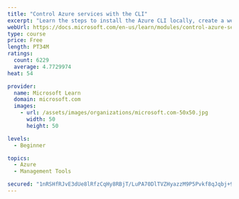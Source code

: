 ```yaml
---
title: "Control Azure services with the CLI"
excerpt: "Learn the steps to install the Azure CLI locally, create a website, and manage Azure resources using the CLI."
webUrl: https://docs.microsoft.com/en-us/learn/modules/control-azure-services-with-cli/
type: course
price: Free
length: PT34M
ratings:
  count: 6229
  average: 4.7729974
heat: 54

provider:
  name: Microsoft Learn
  domain: microsoft.com
  images:
    - url: /assets/images/organizations/microsoft.com-50x50.jpg
      width: 50
      height: 50

levels:
  - Beginner

topics:
  - Azure
  - Management Tools

secured: "1nRSHfRJvE3dUe8lRfzCqHy8RBjT/LuPA70DlTVZHyazzM9P5Pvkf8qJqbj+91+2Z/uTpJi9CDfgh/WOHtZ+P9h7RA1jZq65pklXr3Vi+MDBK1Op2XbYHYLObRrK+j0UjFuKIgtPG6bqcpQ6GgpbWGPXnuYrQQ6ALAfffKy028UAIy0lhbFkrE+i8k0mrDscbllJbetmrVnD8qqa1KPqdPFFdthU2KLTxGSvkpX7oVWnGDZwldl7l4crGYXEbJJSBCquYVmXpEIjP0rzD2d3f/DwO+n0fkKb9tYJft289RizpuD+ITLrK3sKycm0PMURWGQxyFI4r8sRl5pn2RB6QyK6dtopfYtsBgp3pDpItHWUPN807bSN2W4PDGGNrrzi3LB+fbFJKUwswdZ+gyAa4/lrHue/w0XgNsCAB3fXMEo=;gooeLY/Lq+eYPLf1qRc4GA=="
---
```


